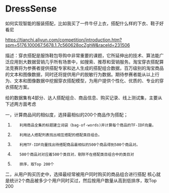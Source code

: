 # DressSense
如何实现智能的服装搭配，比如我买了一件牛仔上衣，搭配什么样的下衣、鞋子好看尼

https://tianchi.aliyun.com/competition/introduction.htm?spm=5176.100067.5678.1.7c560628ocZghW&raceId=231506

描述：穿衣搭配是服饰鞋包导购中非常重要的课题，它所延伸出的技术、算法能广泛应用到大数据营销几乎所有场景中，如搜索、推荐和营销服务。淘宝穿衣搭配算法竞赛将为参赛者提供搭配专家和达人生成的搭配组合数据，百万级别的淘宝商品的文本和图像数据，同时还将提供用户的脱敏行为数据。期待参赛者能从以上行为、文本和图像数据中挖掘穿衣搭配模型，为用户提供个性化、优质的、专业的穿衣搭配方案。

给的数据集有4部分、达人搭配组合、商品信息、购买记录、线上测试集，主要从下述两方面考虑

一，计算商品间的相似度，选择最相似的200个商品作为搭配；
1)        利用商品全集的标题建立词袋（bag-of-words)并计算每个商品的TF-IDF向量。
2)        利用达人搭配列表找出相互搭配的搭配类目组合。
3)        利用TF-IDF向量找出待搭配商品最相似的500个商品得到500个商品对。
4)        500个商品对对应着500个类目对，剔除不在搭配类目组合中的类目对
5)        排序，取Top 200个

二，从用户购买历史中，选择最经常被用户同时购买的商品组合进行搭配
核心就是统计2个商品被多少个用户同时买过，然后按用户数量从高到低排序，取Top 200

